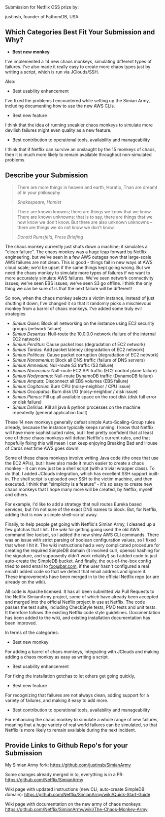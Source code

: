 Submission for Netflix OSS prize by:

justinsb, founder of FathomDB, USA

## Which Categories Best Fit Your Submission and Why?

* **Best new monkey**

I've implemented a 14 new chaos monkeys, simulating different types of failures.  I've also made it really easy to create more chaos types just by writing a script, which is run via JClouds/SSH.

Also:
* Best usability enhancement

I've fixed the problems I encountered while setting up the Simian Army, including documenting how to use the new AWS CLIs.

* Best new feature

I think that the idea of running sneakier chaos monkeys to simulate more devilish failures might even quality as a new feature.

* Best contribution to operational tools, availability and manageability	

I think that if Netflix can survive an onslaught by the 15 monkeys of chaos, then it is much more likely to remain available throughout non-simulated problems.


## Describe your Submission

> There are more things in heaven and earth, Horatio,
> Than are dreamt of in your philosophy
> 
> _Shakespeare, Hamlet_

> There are known knowns; there are things we know that we know.
> There are known unknowns; that is to say, there are things that we now know we don't know.
> But there are also unknown unknowns – there are things we do not know we don't know.
>
> _Donald Rumsfeld, Press Briefing_

The chaos monkey currently just shuts down a machine; it simulates a "clean failure".  The chaos monkey was a huge leap forward by Netflix engineering, but we've seen in a few AWS outages now that large-scale AWS failures are not clean.  This is good - things fail in new ways at AWS cloud scale; we'd be upset if the same things kept going wrong.  But we need the chaos monkey to simulate more types of failures if we want to more accurately simulate AWS failures.  We've seen network connectivity issues; we've seen EBS issues; we've seen S3 go offline.  I think the only thing we can be sure of is that the next failure will be different!

So now, when the chaos monkey selects a victim instance, instead of just shutting it down, I've changed it so that it randomly picks a mischievous monkey from a barrel of chaos monkeys.  I've added some truly evil strategies:

* _Simius Quies_: Block all networking on the instance using EC2 security groups (network failure)
* _Simius Desertus_: Null-route the 10.0.0.0 network (failure of the internal EC2 network)
* _Simius Perditus_: Cause packet loss (degradation of EC2 network)
* _Simius Tardus_: Add packet latency (degradation of EC2 network)
* _Simius Politicus_: Cause packet corruption (degradation of EC2 network)
* _Simius Nonomenius_: Block all DNS traffic (failure of DNS servers)
* _Simius Amnesius_: Null-route S3 traffic (S3 failure)
* _Simius Noneccius_: Null-route EC2 API traffic (EC2 control plane failure)
* _Simius Nodynamus_: Null-route DynamoDB traffic (DynamoDB failure)
* _Simius Amputa_: Disconnect all EBS volumes (EBS failure)
* _Simius Cogitarius_: Burn CPU (noisy-neighbor / CPU issue)
* _Simius Occupatus_: Burn disk I/O (noisy-neighbor / disk issue)
* _Simius Plenus_: Fill up all available space on the root disk (disk full error or disk failure)
* _Simius Delirius_: Kill all java & python processes on the machine repeatedly (general application fault)

These 14 new monkeys generally defeat simple Auto-Scaling-Group rules already, because the instance typically keeps running.  I know that Netflix will have more sophisticated rules, but I feel pretty confident that at least one of these chaos monkeys will defeat Netflix's current rules, and that hopefully fixing this will mean I can keep enjoying Breaking Bad and House of Cards next time AWS goes down!

Some of these chaos monkeys involve writing Java code (the ones that use the EC2 APIs), but I have also made it much easier to create a chaos monkey - it can now just be a shell script (with a trivial wrapper class).  To do that, I added JClouds integration, which has excellent SSH support built-in.  The shell script is uploaded over SSH to the victim machine, and then executed.  I think that "simplicity is a feature" - it's so easy to create new chaos monkeys that I hope many more will be created, by Netflix, myself and others.

For example, I'd like to add a strategy that null routes Eureka based services, but I'm not sure of the exact DNS names to block.  But, for Netflix, adding that is now a simple shell-script away.

Finally, to help people get going with Netflix's Simian Army, I cleaned up a few gotchas that I hit.  The wiki for getting going used the old AWS command line toolset, so I added the new shiny AWS CLI commands.  There was an issue with strict parsing of boolean configuration values, so I fixed that when I hit it.  The wiki instructions had a very complicated procedure for creating the required SimpleDB domain (it involved curl, openssl hashing for the signature, and supposedly didn't work reliably!) so I added code to just auto-create the SimpleDB bucket.  And finally, the out-of-the-box config tried to send email to foo@bar.com; if the user hasn't configured a real email I added code so that we detect that email address and ignore it.  These improvements have been merged in to the official Netflix repo (or are already on the wiki).

All code is Apache licensed.  It has all been submitted via Pull Requests to the Netflix SimianArmy project, some of which have already been accepted and merged into the official Netflix project in use at Netflix. 
The code passes the test suite, including CheckStyle tests, PMD tests and unit tests.  It therefore follows the existing Netflix code style guidelines.  Documentation has been added to the wiki, and existing installation documentation has been improved.

In terms of the categories:

* Best new monkey

For adding a barrel of chaos monkeys, integrating with JClouds and making adding a chaos monkey as easy as writing a script.

* Best usability enhancement

For fixing the installation gotchas to let others get going quickly, 

* Best new feature

For recognizing that failures are not always clean, adding support for a variety of failures, and making it easy to add more.

* Best contribution to operational tools, availability and manageability	

For enhancing the chaos monkey to simulate a whole range of new failures, meaning that a huge variety of real world failures can be simulated, so that Netflix is more likely to remain available during the next incident.

## Provide Links to Github Repo's for your Submission

My Simian Army fork:
https://github.com/justinsb/SimianArmy

Some changes already merged in to, everything is in a PR:
https://github.com/Netflix/SimianArmy

Wiki page with updated instructions (new CLI, auto-create SimpleDB domain):
https://github.com/Netflix/SimianArmy/wiki/Quick-Start-Guide

Wiki page with documentation on the new army of chaos monkeys:
https://github.com/Netflix/SimianArmy/wiki/The-Chaos-Monkey-Army

